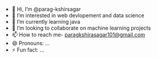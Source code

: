 - 👋 Hi, I’m @parag-kshirsagar
- 👀 I’m interested in web devlopement and data science
- 🌱 I’m currently learning java
- 💞️ I’m looking to collaborate on machine learning projects
- 📫 How to reach me- paragkshirasagar101@gmail.com
- 😄 Pronouns: ...
- ⚡ Fun fact: ...

<!---
parag-kshirsagar/parag-kshirsagar is a ✨ special ✨ repository because its `README.md` (this file) appears on your GitHub profile.
You can click the Preview link to take a look at your changes.
--->
